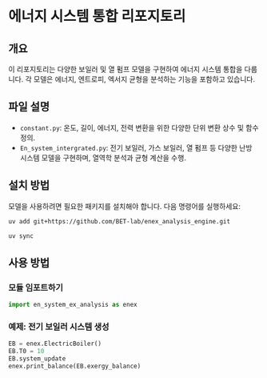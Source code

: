 # 에너지 시스템 통합 리포지토리

## 개요
이 리포지토리는 다양한 보일러 및 열 펌프 모델을 구현하여 에너지 시스템 통합을 다룹니다. 각 모델은 에너지, 엔트로피, 엑서지 균형을 분석하는 기능을 포함하고 있습니다.

## 파일 설명

- `constant.py`: 온도, 길이, 에너지, 전력 변환을 위한 다양한 단위 변환 상수 및 함수 정의.
- `En_system_intergrated.py`: 전기 보일러, 가스 보일러, 열 펌프 등 다양한 난방 시스템 모델을 구현하며, 열역학 분석과 균형 계산을 수행.

## 설치 방법
모델을 사용하려면 필요한 패키지를 설치해야 합니다. 다음 명령어를 실행하세요:

```bash
uv add git+https://github.com/BET-lab/enex_analysis_engine.git
```

```bash
uv sync
```

## 사용 방법

### 모듈 임포트하기
```python
import en_system_ex_analysis as enex
```

### 예제: 전기 보일러 시스템 생성
```python
EB = enex.ElectricBoiler()
EB.T0 = 10
EB.system_update
enex.print_balance(EB.exergy_balance)
```

